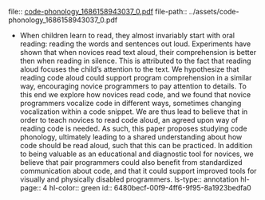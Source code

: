 file:: [code-phonology_1686158943037_0.pdf](../assets/code-phonology_1686158943037_0.pdf)
file-path:: ../assets/code-phonology_1686158943037_0.pdf

- When children learn to read, they almost invariably start with oral reading: reading the words and sentences out loud. Experiments have shown that when novices read text aloud, their comprehension is better then when reading in silence. This is attributed to the fact that reading aloud focuses the child’s attention to the text. We hypothesize that reading code aloud could support program comprehension in a similar way, encouraging novice programmers to pay attention to details. To this end we explore how novices read code, and we found that novice programmers vocalize code in different ways, sometimes changing vocalization within a code snippet. We are thus lead to believe that in order to teach novices to read code aloud, an agreed upon way of reading code is needed. As such, this paper proposes studying code phonology, ultimately leading to a shared understanding about how code should be read aloud, such that this can be practiced. In addition to being valuable as an educational and diagnostic tool for novices, we believe that pair programmers could also benefit from standardized communication about code, and that it could support improved tools for visually and physically disabled programmers.
  ls-type:: annotation
  hl-page:: 4
  hl-color:: green
  id:: 6480becf-00f9-4ff6-9f95-8a1923bedfa0
